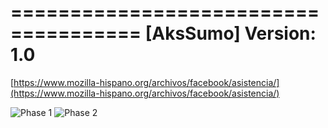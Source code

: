 ===================================== 
[AksSumo] 
Version: 1.0
=====================================

[https://www.mozilla-hispano.org/archivos/facebook/asistencia/](https://www.mozilla-hispano.org/archivos/facebook/asistencia/)

![Phase 1](asksumo-fb/blob/master/doc/1install.png)
![Phase 2](asksumo-fb/blob/master/doc/2install.png)
